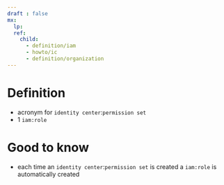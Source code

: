 ```yaml
---
draft : false
mx:
  lp:
  ref:
    child:
      - definition/iam
      - howto/ic
      - definition/organization
---
```



# Definition
- acronym for `identity center`:`permission set`
- 1  `iam:role`

# Good to know
- each time an  `identity center`:`permission set`  is created a  `iam:role`  is automatically created